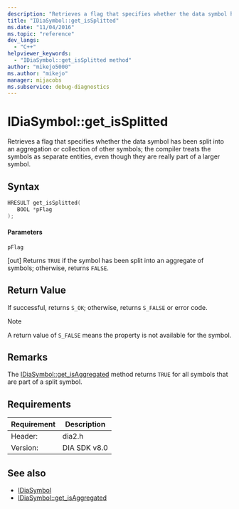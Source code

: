 ```yaml
---
description: "Retrieves a flag that specifies whether the data symbol has been split into an aggregation or collection of other symbols; the compiler treats the symbols as separate entities, even though they are really part of a larger symbol."
title: "IDiaSymbol::get_isSplitted"
ms.date: "11/04/2016"
ms.topic: "reference"
dev_langs:
  - "C++"
helpviewer_keywords:
  - "IDiaSymbol::get_isSplitted method"
author: "mikejo5000"
ms.author: "mikejo"
manager: mijacobs
ms.subservice: debug-diagnostics
---
```


# IDiaSymbol::get_isSplitted

Retrieves a flag that specifies whether the data symbol has been split into an aggregation or collection of other symbols; the compiler treats the symbols as separate entities, even though they are really part of a larger symbol.

## Syntax

```C++
HRESULT get_isSplitted(
   BOOL *pFlag
);
```

#### Parameters
 `pFlag`

[out] Returns `TRUE` if the symbol has been split into an aggregate of symbols; otherwise, returns `FALSE`.

## Return Value
 If successful, returns `S_OK`; otherwise, returns `S_FALSE` or error code.

> [!NOTE]
> A return value of `S_FALSE` means the property is not available for the symbol.

## Remarks
 The [IDiaSymbol::get_isAggregated](../../debugger/debug-interface-access/idiasymbol-get-isaggregated.md) method returns `TRUE` for all symbols that are part of a split symbol.

## Requirements

|Requirement|Description|
|-----------------|-----------------|
|Header:|dia2.h|
|Version:|DIA SDK v8.0|

## See also
- [IDiaSymbol](../../debugger/debug-interface-access/idiasymbol.md)
- [IDiaSymbol::get_isAggregated](../../debugger/debug-interface-access/idiasymbol-get-isaggregated.md)

